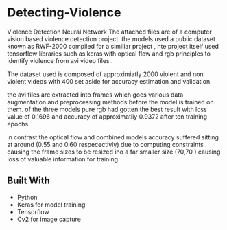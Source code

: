 # Detecting-Violence
Violence Detection Neural Network
The attached files are of a computer vision based violence detection project.
the models used a public dataset known as RWF-2000 compiled for a similiar project , hte project itself used tensorflow
libraries such as keras with optical flow and rgb principles to identify violence from avi video files .

The dataset used is composed of approximiatly 2000  violent and non violent videos with 400 set aside for accuracy estimation and validation.


the avi files are extracted into frames which goes various data augmentation and preprocessing methods before the model is trained on them.
of the three models pure rgb had gotten the best result with 	 loss value of  0.1696  and  accuracy of approximatily  0.9372 after ten training epochs.

in contrast the optical flow and combined models accuracy suffered sitting at around (0.55 and 0.60 respecectivly) due to computing constraints causing the frame sizes to be resized ino a far smaller size (70,70 ) causing loss of  valuable information for training.


## Built With

* Python
* Keras for model training
* Tensorflow
* Cv2 for image capture



